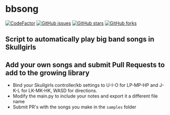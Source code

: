 # bbsong

[![CodeFactor](https://www.codefactor.io/repository/github/calexil/bbsong/badge)](https://www.codefactor.io/repository/github/calexil/bbsong) 
[![GitHub issues](https://img.shields.io/github/issues/calexil/bbsong.svg)](https://github.com/calexil/bbsong/issues) 
[![GitHub stars](https://img.shields.io/github/stars/calexil/bbsong.svg)](https://github.com/calexil/bbsong/stargazers) 
[![GitHub forks](https://img.shields.io/github/forks/calexil/bbsong.svg)](https://github.com/calexil/bbsong/network) 

## Script to automatically play big band songs in Skullgirls

## Add your own songs and submit Pull Requests to add to the growing library

* Bind your Skullgirls controller/kb settings to U-I-O for LP-MP-HP and J-K-L for LK-MK-HK, WASD for directions.
* Modify the main.py to include your notes and export it a different file name
* Submit PR's with the songs you make in the `samples` folder
